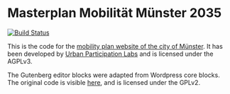 # Masterplan Mobilität Münster 2035

[![Build Status](https://ci.b12f.io/api/badges/b12f/mmm35/status.svg)](https://ci.b12f.io/b12f/mmm35)

This is the code for the [mobility plan website of the city of Münster](https://mobilitaet-in-muenster.de/). It has been developed by [Urban Participation Labs](https://uplab.space) and is licensed under the AGPLv3.

The Gutenberg editor blocks were adapted from Wordpress core blocks. The original code is visible [here](https://github.com/WordPress/gutenberg/tree/master/packages/block-library), and is licensed under the GPLv2.

